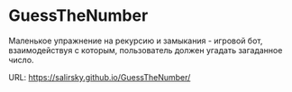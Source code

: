 # GuessTheNumber

Маленькое упражнение на рекурсию и замыкания - игровой бот, взаимодействуя с которым, пользователь должен угадать загаданное число.

URL: https://salirsky.github.io/GuessTheNumber/
